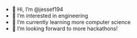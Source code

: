 - 👋 Hi, I’m @jessef194
- 👀 I’m interested in engineering
- 🌱 I’m currently learning more computer science
- 💞️ I’m looking forward to more hackathons!

<!---
jessef194/jessef194 is a ✨ special ✨ repository because its `README.md` (this file) appears on your GitHub profile.
You can click the Preview link to take a look at your changes.
--->
